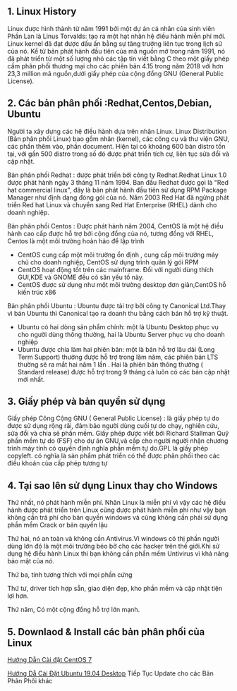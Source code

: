 ## 1. Linux History

Linux được hình thành từ năm 1991 bởi một dự án cá nhân của sinh viên Phần Lan là Linus Torvalds: tạo ra một hạt nhân hệ điều hành miễn phí mới.
Linux kernel đã đạt được dấu ấn bằng sự tăng trưởng liên tục trong lịch sử của nó. Kể từ bản phát hành đầu tiên của mã nguồn mở trong năm 1991, nó đã phát triển từ một số lượng nhỏ các tập tin viết bằng C theo một giấy phép cấm phân phối thương mại cho các phiên bản 4.15 trong năm 2018 với hơn 23,3 million mã nguồn,dưới giấy phép của cộng đồng GNU (General Public License).

## 2. Các bản phân phối :Redhat,Centos,Debian, Ubuntu

Người ta xây dựng các hệ điều hành dựa trên nhân Linux. Linux Distribution (Bản phân phối Linux) bao gồm nhân (kernel), các công cụ và thư viện GNU, các phần thêm vào, phần document. Hiện tại có khoảng 600 bản distro tồn tại, với gần 500 distro trong số đó được phát triển tích cự, liên tục sửa đổi và cập nhật.

Bản phân phối Redhat : được phát triển bởi công ty Redhat.Redhat Linux 1.0 được phát hành ngày 3 tháng 11 năm 1994. Ban đầu Redhat được gọi là "Red hat commercial linux", đây là bản phát hành đầu tiên sử dụng RPM Package Manager như định dạng đóng gói của nó. Năm 2003 Red Hat đã ngừng phát triển Red hat Linux và chuyển sang Red Hat Enterprise (RHEL) dành cho doanh nghiệp.

Bản phân phối Centos : Được phát hành năm 2004, CentOS là một hệ điều hành cao cấp được hỗ trợ bởi cộng đồng của nó, tương đồng với RHEL, Centos là  một môi trường hoàn hảo để lập trình
 - CentOS cung cấp một môi trường ổn định , cung cấp môi trường máy chủ cho doanh nghiệp, CentOS sử dụng trình quản lý gói RPM
 - CentOS hoạt động tốt trên các mainframe. Đối với người dùng thích GUI,KDE và GNOME đều có săn yếu tố này.
 - CentOS được sử dụng như  một môi trường desktop đơn giản,CentOS hỗ kiến trúc x86

Bản phân phối Ubuntu : Ubuntu được tài trợ bởi công ty Canonical Ltd.Thay vì bán Ubuntu thì Canonical tạo ra doanh thu bằng cách bán hỗ trợ kỹ thuật.
 - Ubuntu có hai dòng sản phẩm chính: một là Ubuntu Desktop phục vụ cho người dùng thông thường, hai là Ubuntu Server phục vụ cho doanh nghiệp
- Ubuntu được chia làm hai phiên bản: một là bản hỗ trợ lâu dài (Long Term Support) thường được hỗ trợ trong lăm năm, các phiên bản LTS thường sẽ ra mắt hai năm 1 lần . Hai là phiên bản thông thường ( Standard release) được hỗ trợ trong 9 tháng cà luôn có các bản cập nhật mới nhất.

## 3. Giấy phép và bản quyền sử dụng

Giấy phép Công Cộng GNU ( General Public License) : là giấy phép tự do được sử dụng rộng rãi, đảm bảo người dùng cuối tự do chạy, nghiên cứu, sửa đổi và chia sẻ phần mềm. Giấy phép được viết bởi Richard Stallman Quỹ phần mềm tự do (FSF) cho dự án GNU,và cấp cho người người nhận chương trình máy tính có quyền định nghĩa phần mềm tự do.GPL là giấy phép copyleft. có nghĩa là sản phẩm phát triển có thể được phân phối theo các điều khoản của cấp phép tương tự

## 4. Tại sao lên sử dụng Linux thay cho Windows

Thứ nhất, nó phát hành miễn phí. Nhân Linux là miễn phí vì vậy các hệ điều hành được phát triển trên Linux cũng được phát hành miễn phí như vậy bạn không cần trả phí cho bản quyền windows và cũng không cần phải sử dụng phần mềm Crack or bản quyền lậu

Thứ hai, nó an toàn và không cần Antivirus.Vì windows có thị phần người dùng lớn đó là một môi trường béo bở cho các hacker trên thế giới.Khi sử dụng hệ điều hành Linux thì bạn không cần phần mềm Untivirus vì khả năng bảo mật của nó.

Thứ ba, tính tương thích với mọi phần cứng

Thứ tư, driver tích hợp sẵn, giao diện đẹp, kho phần mềm và cập nhật tiện lợi hơn.

Thứ năm, Có một cộng đồng hỗ trợ lớn mạnh.

## 5. Downlaod & Install các bản phân phối của Linux
[Hướng Dẫn Cài đặt CentOS 7](https://github.com/utnguyen153s2/Linux_Basiss/blob/master/C%C3%A1c%20b%E1%BA%A3n%20Ph%C3%A2n%20Ph%E1%BB%91i%20trong%20Linux.md)

[Hướng Dẫ Cài Đặt Ubuntu 19.04 Desktop]()
Tiếp Tục Update cho các Bản Phân Phối khác
